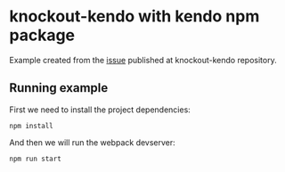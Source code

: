 # knockout-kendo with kendo npm package

Example created from the [issue](https://github.com/kendo-labs/knockout-kendo/issues/245) published at knockout-kendo repository.

## Running example

First we need to install the project dependencies:
```shell
npm install
```

And then we will run the webpack devserver:
```shell
npm run start
```